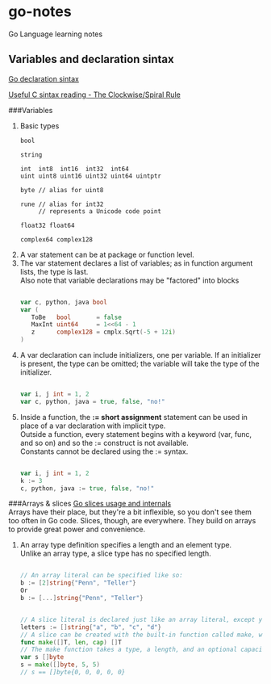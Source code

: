 # go-notes

Go Language learning notes

## Variables and declaration sintax
[Go declaration sintax](http://blog.golang.org/gos-declaration-syntax)

[Useful C sintax reading - The Clockwise/Spiral Rule](http://c-faq.com/decl/spiral.anderson.html)

###Variables
1. Basic types  
   ```
   bool

   string

   int  int8  int16  int32  int64
   uint uint8 uint16 uint32 uint64 uintptr

   byte // alias for uint8

   rune // alias for int32
        // represents a Unicode code point

   float32 float64

   complex64 complex128
   ```  
2. A var statement can be at package or function level.  
3. The var statement declares a list of variables; as in function argument lists, the type is last.  
   Also note that variable declarations may be "factored" into blocks
   ```Go
   
   var c, python, java bool  
   var (
	  ToBe   bool       = false
	  MaxInt uint64     = 1<<64 - 1
	  z      complex128 = cmplx.Sqrt(-5 + 12i)
   )
   
   ```  
4. A var declaration can include initializers, one per variable. If an initializer is present, the type can be omitted; the variable will take the type of the initializer.  
   ```Go
   
   var i, j int = 1, 2  
   var c, python, java = true, false, "no!"
   ```  
5. Inside a function, the **:= short assignment** statement can be used in place of a var declaration with implicit type.  
   Outside a function, every statement begins with a keyword (var, func, and so on) and so the := construct is not available.  
   Constants cannot be declared using the := syntax.  
   ```Go
   
   var i, j int = 1, 2  
   k := 3  
   c, python, java := true, false, "no!"
   ```

###Arrays & slices
[Go slices usage and internals](http://blog.golang.org/go-slices-usage-and-internals)  
Arrays have their place, but they're a bit inflexible, so you don't see them too often in Go code. Slices, though, are everywhere. They build on arrays to provide great power and convenience.  

1. An array type definition specifies a length and an element type.  
   Unlike an array type, a slice type has no specified length.  
   ```Go
   
   // An array literal can be specified like so:  
   b := [2]string{"Penn", "Teller"}  
   Or  
   b := [...]string{"Penn", "Teller"}
   ```  
   ```Go
   
   // A slice literal is declared just like an array literal, except you leave out the element count:    
   letters := []string{"a", "b", "c", "d"}  
   // A slice can be created with the built-in function called make, which has the signature,  
   func make([]T, len, cap) []T  
   // The make function takes a type, a length, and an optional capacity. When called, make allocates an array and returns a slice that refers to that array.  
   var s []byte
   s = make([]byte, 5, 5)
   // s == []byte{0, 0, 0, 0, 0}
   ```  

